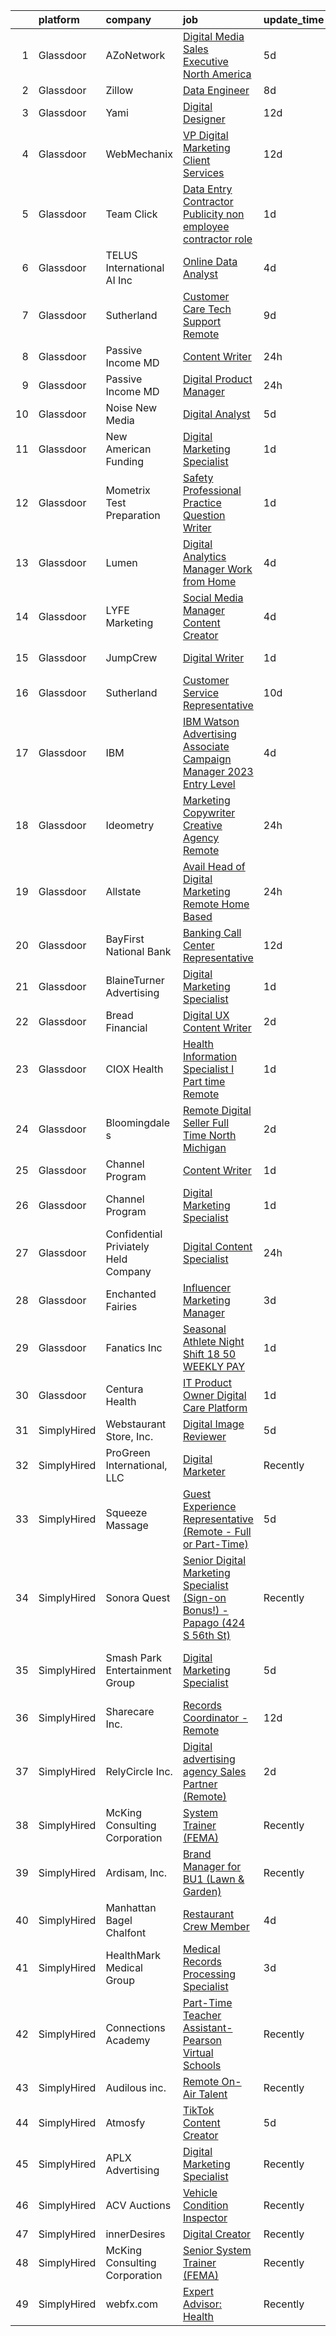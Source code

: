 

|    | platform    | company                              | job                                                                                                                                                                                                                                                                                                                                                                                                                                                                                                                                                                                                                                                                                                                                                                                                                                                                                                                                                                                                                                                                                                                                                                                                                                                                                                                                                                                                                                                                                                                                                                                                                                                                                                                          | update_time   | location                         |
|---:|:------------|:-------------------------------------|:-----------------------------------------------------------------------------------------------------------------------------------------------------------------------------------------------------------------------------------------------------------------------------------------------------------------------------------------------------------------------------------------------------------------------------------------------------------------------------------------------------------------------------------------------------------------------------------------------------------------------------------------------------------------------------------------------------------------------------------------------------------------------------------------------------------------------------------------------------------------------------------------------------------------------------------------------------------------------------------------------------------------------------------------------------------------------------------------------------------------------------------------------------------------------------------------------------------------------------------------------------------------------------------------------------------------------------------------------------------------------------------------------------------------------------------------------------------------------------------------------------------------------------------------------------------------------------------------------------------------------------------------------------------------------------------------------------------------------------|:--------------|:---------------------------------|
|  1 | Glassdoor   | AZoNetwork                           | [Digital Media Sales Executive   North America](https://www.glassdoor.com/partner/jobListing.htm?pos=123&ao=1110586&s=58&guid=0000018397827126b31af4559a1d06e3&src=GD_JOB_AD&t=SR&vt=w&ea=1&cs=1_ea48cf45&cb=1664694252445&jobListingId=1008162938126&cpc=F41FEAB56D215062&jrtk=3-0-1gebo4sbeh4em801-1gebo4sc0i9in800-a96f348f9da12d40--6NYlbfkN0CB8va_fQdZgSqSVWc8ySRW2yU6eyTuqF85jtwrF-zZ334kzSvs_e4QDKgyZRypqxnB44I6q_L6qT1lm-tzA1dC8nrXc_CLeThDnbNvQ8PQR3tFN2p9Pvx-Cd-XLeR3pTHVv2-nRttXxQhCklLGXf7y3RB_ca47xU6vn8_PJXM__Ha7f98HMvWRowfs2dmc6ZiiXdPdZrDHgm8HwhuOx--WNIRZ-CNXujJpuw4Y3q37kQunAZYUiY4BKJBy3FzQERjQDtniS2kL_UaPbhVBDK_-0T19hoIXzJ-7p-P7eF5vwqCixoBmnIV3OCbYuiXpkX8i-HBp8j-VMMVsBqBevApxeNxwLd7qfAfwTpzcQ0wR9tCS1cwe9UYIFOWCcbf-9iAXMuu682ShkhtA8bLJP5w2zMBRO3wWGV3cM6IJ0xp2Z-7tjhcHBcm7yxJznTwZEkOQ8-DxtedXTBAFA6Esow6Xer45V0Q0mY4cW4NUk9_O4mC6j45zdejxa7hwcUyM0Ms%3D)                                                                                                                                                                                                                                                                                                                                                                                                                                                                                                                                                                                                                                                                                                                                                                                                                                       | 5d            | Remote                           |
|  2 | Glassdoor   | Zillow                               | [Data Engineer](https://www.glassdoor.com/partner/jobListing.htm?pos=113&ao=1110586&s=58&guid=0000018397827126b31af4559a1d06e3&src=GD_JOB_AD&t=SR&vt=w&cs=1_d7cb1bbb&cb=1664694252444&jobListingId=1008158815113&cpc=2CAED5C921A5F994&jrtk=3-0-1gebo4sbeh4em801-1gebo4sc0i9in800-9b838f3fa34a3a8c--6NYlbfkN0ANMurRYyPEXg08u6OamUd1Mvhk-zhFSGYIZgoJR86UvYL2v6MoUqae-sD5DnU21vpd6F71dVOA3gwx9yW3PweXasV1ItZVuZv-gGuvxOsIlgvkE7pDD0_Y6h4rBNqph8qUcSZMbYNn-6TjK5vEdB_NXg5EXOgQsb-pANJutfmiLoFd_78SZCD2XEPGv44zKzTZA1DNQKV0-ECJX4nowHURcJ6h4FJlhXhotBh2viFKvGxe3cbQBMZNRZCcJEVbglpx9LMKt68VNrho_qdxjiDFR4oQHgXyHYAsgj8oJdluv5m7h-MqAmIabiIGUAtJQDkSVfZrhuz4mCe-M1qpw5L9b7g41TRcz0xa3M-Lb4WTznnIi0hXvIgElcCmXNgWud5E08C5NyFGBV6JCkIEvL9oIN_Dcy2WNq8FITkICM61dUB_s2e1OiwfEw2s4qCWrPBo6YX_ZbTznYZ-VjMlD_3cd0jG4zOMskOLbMffxGAhXZikruo7n8V_Cm7Gmj2mQOlf3SqsQRCvueYGdzJ21YU8LSwaS58p-vm4lnZaHYkjHy_UCasEDVCTia32WRNTLTEAhe1i9EXQK4E6fae3JRH8Q240EykjlMkDFZqpuC5zAWdHS7RsA6Nk-UN9RGm7gIUjV49S_KDIxa-MWzPEN9tNCcruFUsjMjd-p-tKhkKI6SdNNv3wtihroZkUUzMrB21EcA3WZ1pHeElRNwwfamzzoN3UuWk5r9qpttdk_6GUEUgSu0KTpB2KtzSGnTMOgk-WgFIyYf-Lpm5neLc74EarTwGQdXQ9x3PpyburgrcIcG0oQIvFFxzJq2c63ihPMC0EL0N_HWSw7llOWB1R5hXR5bRqcXWz8CrmkJ04XQnyDxl5e_rDr12dY0VIj22igzibmZFySRZyRg%3D%3D)                                                                                                                                                                                                                                                                                                                                                                                                                                                              | 8d            | Remote                           |
|  3 | Glassdoor   | Yami                                 | [Digital Designer](https://www.glassdoor.com/partner/jobListing.htm?pos=101&ao=1110586&s=58&guid=0000018397827126b31af4559a1d06e3&src=GD_JOB_AD&t=SR&vt=w&ea=1&cs=1_63fc8e80&cb=1664694252442&jobListingId=1008149543553&cpc=4599430C66E07990&jrtk=3-0-1gebo4sbeh4em801-1gebo4sc0i9in800-d96790f07ddfb524--6NYlbfkN0DsBOlmEAMqZtav1V1WKZO3RUElpafjggtWvxyDQ3xFSnW2ELFgJeLX3S5xFeisUPMw82b5JYcnJNXu1QexHkiyMgdkVeTHVR0rJVBYbdWKeloc5xYfv3eVNueJ_bKSsVQdqM4vvwnu1xSTpv0VSoFJ7DPATGJpk9r3Z3q7WHdgifquY24OuuFa8uuWs7fOfsx7iiMFaHumhGIRx214VChXhaogFuTyIl9_WQuvhfTUBH9tIFZW7KyQYHPYftURpU2MfNey0sO2vNUVmAp8EgRtJcGIssTHSyLSkgQleoTdKcgv95dzbgV4Hz4CerOabuzMabgrjBpJDQwlkVyYm5MN4ROnDIHrXxVKiVKS1N5sXo4FiDtAeRHfvG-9WmmhLzGlrPY8Pe6220g3Qf26IdW5KCoK_vfi3ZNUFwv7II7MnUDkVnuLBii_Vm-PyYDcSizz1FIrhxZ879nWzlMYZfP4elbyL5mLponQVwLpIDo8p5qmPmFnd4HC_TH1i9CW1DRV3wwHh4RF-Q%3D%3D)                                                                                                                                                                                                                                                                                                                                                                                                                                                                                                                                                                                                                                                                                                                                                                                                                                                      | 12d           | Brea, CA                         |
|  4 | Glassdoor   | WebMechanix                          | [VP  Digital Marketing   Client Services](https://www.glassdoor.com/partner/jobListing.htm?pos=125&ao=1110586&s=58&guid=0000018397827126b31af4559a1d06e3&src=GD_JOB_AD&t=SR&vt=w&ea=1&cs=1_d5bab454&cb=1664694252445&jobListingId=1008149304583&cpc=FAE5E775D180B2FB&jrtk=3-0-1gebo4sbeh4em801-1gebo4sc0i9in800-8b4f3f41a3e1449e--6NYlbfkN0CObCLfMXTMyL_KECV5RXNXvpiwa4VbeSNQgmgyWO1SbqYOj46fEbIU8AYn44mrdjbzRAIYMKPGuwlK0T_HBoBEt2005mswpWb6fr9L_19jUYvAU4NV3c02aUTg9M6jVRiSE-xLfqrvZIa3wnOFG56X3wn1Eb4ExVHTIGWBxUnLakvNS6JWkObaJ8xITJWWdkvdefMCyxoGJBlvP2YL5CDIfd8Z3f7afcv2sdxoEqlMfg41sqarRk6VXizl64CPAcWCecATP8t2U3WMaoLgjXRSB0H5CM3tA6MdnsnVUKCsBBBnEf8NTaexEWF4Rwr2tlU8qJnVWOVahJBOK1aJa3DQoMxq9dwjq-8nJ3DgELZ3UgFd34-Vc4DAlQ-AwoICB-PyiOZl6AGr4pE77PM7gYNliNyUfFr3AKNfyu4yc497yESwdZ67YczGP_Xdthm8A0yxWzirnIckscPKzAG5JHOw8vVaYpFLRuA%3D)                                                                                                                                                                                                                                                                                                                                                                                                                                                                                                                                                                                                                                                                                                                                                                                                                                                                             | 12d           | Remote                           |
|  5 | Glassdoor   | Team Click                           | [Data Entry Contractor  Publicity  non employee contractor role ](https://www.glassdoor.com/partner/jobListing.htm?pos=105&ao=1110586&s=58&guid=0000018397827126b31af4559a1d06e3&src=GD_JOB_AD&t=SR&vt=w&ea=1&cs=1_816f0ab1&cb=1664694252443&jobListingId=1008175432040&cpc=B076152010A3B66C&jrtk=3-0-1gebo4sbeh4em801-1gebo4sc0i9in800-984a8cf51b626b2e--6NYlbfkN0DWtRa9NJfjQIs4MWRRqD4F41esfMsK79cV24t80VXfzZP82w7_mK_PVeZcHt-bhEXGkDnOKwc0vJqgAIncJ4BWBBPXARRDjH0exBxkVorWleyq389oGuei1dbz28eAV5kZgZ1X-ObzxqTgLaLCFQ9L3z-Vx2Ad9TPYOVDO4VYZdCOPmBmhjo3aiilFmXplYVw_uMB0V_vy3iV-yvtkEFIk19k93Ksige9vGdm_FNRjmX9qDvsLDq5bM318hAqZ4tvWQzBvvrkgZAbwxqwdMUkrVdp6PPGRhj8E1oOq6YSPbDXoYaGoJXC_ptTKkUeNLh13WoeGw30W9Cv0LlV_ki81rLk9mXCUUEAy4r6MpwC3CubzVYiWCQW_L8WAHaVQHjEnXaOKluVbe7TCn22MX0Bz5z9QzQqcLHYoQKUpLxE42QisgrChRmexDZpn57oAq14K7xkW4_6C8ZSd-6zHHHIKy7uCYNAAevO1x9MUlpFaLZW1JeXQ1ChNlj-UHsogjmAtHADrdG455g%3D%3D)                                                                                                                                                                                                                                                                                                                                                                                                                                                                                                                                                                                                                                                                                                                                                                                                       | 1d            | Remote                           |
|  6 | Glassdoor   | TELUS International AI Inc           | [Online Data Analyst](https://www.glassdoor.com/partner/jobListing.htm?pos=111&ao=1110586&s=58&guid=0000018397827126b31af4559a1d06e3&src=GD_JOB_AD&t=SR&vt=w&ea=1&cs=1_4f010db9&cb=1664694252444&jobListingId=1008165127323&cpc=8795CF9063CD573D&jrtk=3-0-1gebo4sbeh4em801-1gebo4sc0i9in800-feb0f1e6b50e80a1--6NYlbfkN0DBm_EaRJAv4snA269Hsn6J1FBkMjmuYRkesWng91cE3oyz4i86JnJwrxTQ9dtjMOIiEILunOyzH3O_4kCbDx7_C0G9jqGHfKY5ULqcBg1w6KZ6vEp7NjiYhbDeBjxVud-1RV3iu6SmdjdzCy0BogX19TEfU53YBmCXGGsLJDz7orZ2iaI1tZB7dtwSgrCqQoxfOdAUaFm2LjOpUHg3BSqQ04IsNXvkrJeK7B_4H1bMAQtC0bceBRORwnd-fYzBWDVa-uP6vwT0WbSfvlb_0hiNgE7alE8JznbGqpZh1oQRNjJyaOYDchI36nmTcTR8cAhsczmpmZvp4DqWHChMwuR033jtJ-jTUePQxiZ2YhqbrHC0zKez5AoDuNBG13WzCN4x3-YIJPn4wM9XZd23P3TKWbcWCET9vI24aNRAphzIR-v3NQwQueVVIa-Rcl4_muAQU7b6yqPVXPv5U7e551XFQI-bLai3XI-lfSCcLDHvzAqkfd9ZgkRd0jxoc48m5YsVFadOtWuDHQ%3D%3D)                                                                                                                                                                                                                                                                                                                                                                                                                                                                                                                                                                                                                                                                                                                                                                                                                                                   | 4d            | Tennessee                        |
|  7 | Glassdoor   | Sutherland                           | [Customer Care Tech Support   Remote](https://www.glassdoor.com/partner/jobListing.htm?pos=115&ao=1110586&s=58&guid=0000018397827126b31af4559a1d06e3&src=GD_JOB_AD&t=SR&vt=w&cs=1_4ebc8722&cb=1664694252444&jobListingId=1008156676803&cpc=4B86475FAF393599&jrtk=3-0-1gebo4sbeh4em801-1gebo4sc0i9in800-3854c391e8b37376--6NYlbfkN0DXW2vHggBeT1qHhU55NRZwAlAxnx2c6XTwLxsDWh1zhIMn7RdGGiBIrX2s6CUQyarIK5jCqXF52vv6BpLJ4FGlHq58OQ3kfrdRvP-vuUGyfrGOY7zt9PXsJ2e6a8okNXfJS0fAmygKAfOhypuyenEmopMHhSmPiQ8t7RnQ9YR0w_largIt58IXY_B1kH_ge7NSCR7EL9Ic-2NBmIOwS8FuBfA50teEUYRd7AYAZPbYLuuHVJo3ve4hmRUScgCk-Fuuayxll2FnJ8bnxK4wzNJ7ORq9e4LFpRbw4ab6S1_D0oPr6raHfaxd6GH03WQqEeAAyJNx9807ukBadEiSOF3XWme07aHJxfMXS2_quSVsbQwoj-X5kbM6_9NTC2rS33-nr_Vx0j9_QfpZkRiGGpM9dV91MNQ4ZDdR3VqnQVgYJUj-JEL9UqMm77KbmggHK6UnfCpX-CaHgg60KIAlHIk10oRZzfMGWUzH5VfJvq35OR3sih0e2I8YrtouBSf-nCUSwqP5KM71nObLiV7J_ttwdPEx77SxQG_ydpPoR4vGNEqdaF01k1Ox)                                                                                                                                                                                                                                                                                                                                                                                                                                                                                                                                                                                                                                                                                                                                                                                                    | 9d            | Rochester, NY                    |
|  8 | Glassdoor   | Passive Income MD                    | [Content Writer](https://www.glassdoor.com/partner/jobListing.htm?pos=116&ao=1110586&s=58&guid=0000018397827126b31af4559a1d06e3&src=GD_JOB_AD&t=SR&vt=w&cs=1_28566ce3&cb=1664694252444&jobListingId=1008176859284&cpc=6193B0C32834B022&jrtk=3-0-1gebo4sbeh4em801-1gebo4sc0i9in800-0b0e34268ca6a1b7--6NYlbfkN0BX5PKiVrmNBBso6678QK_086ZhDmKmBIY1CZ6bbrZCM2DRlgUFpyLjDml8VbPDgY_rWn8isY5i624LsvAHH3xv14O2dmsiau_TQURdYs6YG3MzKQ-Xpjvx-6FYNBdU96gGStVG-RSGXdHD05FHJtyg6sl8q1gZn5rGB2Zj5KSVadbLPMrtuOqKeLWCG2Tn8cpzmSV35SpmshalHspZePT4X975tuFdvxVSGkJlfXsTMs3T0sjQqdXIpPK0Kh9huo_TStGxQ5y-cgcw_ST8ZJj2MZ6Xti4hB_FXWtzA37pjYYfWpQ65heUL8oQNQDwowsP2OjFqT6ep1EiNFoKD87yxBPX43-xwMaYM4oIFlj9pg88D7bcnRlGtkARYhxfzGccJfYAqpkH3hLzTJiQqWc8c6n72ZOMTuO1JdzauWaaeHl-ys6HxeN9HbzyPsLXsBQiQ5aCJ61WSWQJW_2ee2s5KwIUXSahD3UTIEShPzwi5ZpgguoNMpv__)                                                                                                                                                                                                                                                                                                                                                                                                                                                                                                                                                                                                                                                                                                                                                                                                                                                                                         | 24h           | Remote                           |
|  9 | Glassdoor   | Passive Income MD                    | [Digital Product Manager](https://www.glassdoor.com/partner/jobListing.htm?pos=103&ao=1110586&s=58&guid=0000018397827126b31af4559a1d06e3&src=GD_JOB_AD&t=SR&vt=w&cs=1_59c11c67&cb=1664694252442&jobListingId=1008177462711&cpc=39BF0EDDD7C951CC&jrtk=3-0-1gebo4sbeh4em801-1gebo4sc0i9in800-5a7516c8d655e2e1--6NYlbfkN0BX5PKiVrmNBBso6678QK_086ZhDmKmBIY1CZ6bbrZCM2DRlgUFpyLjxvYXRnZnn3SGo2Xj37knl8NGenJff4FO8S0wq_cExsfz-NBnHrwbqyCSbE0nW76xt4iputAdde-XIgTF3rGRRDE6YN-yS3KItkHoca4z5Iu5_cyjQEKajBpTJu7FoLIaymTQJVpyNOKrRS8FAq0X17IExKZM1GfplDsAPWEAbvRb9Plb-WmCT2IOBgbbwW8VqEN4QjHKr-LD6rAeD5GxIEus6JQAC5wFMjGASiuf0uMeIXxIGLfeOcIF71EOMhJzIA_vfIxRcStgX0iGhhY8_JLFSbH8u3FYiXcDN0wrA6NfizmpdioDTpVr-8clScGPmPwe8SEzQteO2uD5fWljqRIR4XP4HT-qN2T1xBml8zsF_sqZxfzDO9_0CdvpioXAHvTjwKig2fT5HFpA3KYo4qW_tD223wDN3UBhPSVG3RboxWNtmEeijznjLXAgc2GM6SWjQr_81mGHPPN6w0mYEw%3D%3D)                                                                                                                                                                                                                                                                                                                                                                                                                                                                                                                                                                                                                                                                                                                                                                                                                                                    | 24h           | Remote                           |
| 10 | Glassdoor   | Noise New Media                      | [Digital Analyst](https://www.glassdoor.com/partner/jobListing.htm?pos=122&ao=1110586&s=58&guid=0000018397827126b31af4559a1d06e3&src=GD_JOB_AD&t=SR&vt=w&ea=1&cs=1_3911db10&cb=1664694252445&jobListingId=1008163427086&cpc=451933188B21919D&jrtk=3-0-1gebo4sbeh4em801-1gebo4sc0i9in800-5f8ef8b035283904--6NYlbfkN0CW-ClBBBoGf33wAxWejhWVtrVIk3GGo81D3-u8tyaggZE9Lc1d90Qc7-cyRVKy7eKvEvFntINMm2HWMp8gtLSbcZEi4HmZ32JVaatySf33vcSsOEBvne4kwYUWjRh8aLy_fzfqN2mwH5410Gi5vM89sJtUs-lWfkeM2uZU_YjS69G78lmuVeqEP4Mdn7wWMgiYOZwUhyBVVQFubMUyWN339AIe6n96t4_-fU-2cf-p4f5xfgRqAKien2c2-pUXL7_zz3uF5qr0MNfhqTurZ3RUlzU1sJ6cAtHDxD5_VGwj5y_j8bwqHVAOxJmPFfP-h-BhiLNx-LHYipOI7DiWQYQq1PC8JSEO9FdS4qyzBcukqQKgutZwF8nVIdGg4JiG0yBSV4RcrkT40xjaWYNHD6Sjag7jmUepmKaaNbqpGE77FXtlLNkzDPRhlShL4SVlEsxpmiZjICi1oGlq1yEJCC2y3llIeZm2LpbS86sY2HqGlcajP40dyR7b4K3RS0yeAU64q-a6OTax3g%3D%3D)                                                                                                                                                                                                                                                                                                                                                                                                                                                                                                                                                                                                                                                                                                                                                                                                                                                       | 5d            | Remote                           |
| 11 | Glassdoor   | New American Funding                 | [Digital Marketing Specialist](https://www.glassdoor.com/partner/jobListing.htm?pos=124&ao=1110586&s=58&guid=0000018397827126b31af4559a1d06e3&src=GD_JOB_AD&t=SR&vt=w&ea=1&cs=1_dbea2d72&cb=1664694252445&jobListingId=1008174173299&cpc=8795CF9063CD573D&jrtk=3-0-1gebo4sbeh4em801-1gebo4sc0i9in800-73b60dd0b93bf3a0--6NYlbfkN0C2BFb7Ub2YUp4strrym9V3pWtjyRKtgHKt_kMzkewmGGJEved23y_kY-GSZp2akmOZWm2DC7yxue-qcAEeN0La2SO_1UKcS9g5tmrLDGJMFaPeFtaDs1GRnEGOrSgTPf8YD9drq0vU55a53aM4RAh0ApVdJUqlfPt5h5iRNFkIKcYGdhR3U-3M_0LRAY0iPgGQ4EgnvPaSPHR5XNz_d1smb8fKX1OmhJOSSau-UmQJn1syZ6W8XmwznnK_vGGs4WR9DXwsDTBXaAqyLIL7_qO-GGwQjKr_vcalGD6aOoS1daF_cIZI-XpUz7pbbg2Vyyq4WmMfafRh58Y8fn7Sn1AcWcegmGWA_w2ZVlIBPMzEBtG7Tz3FRx5VGiE23mQQMsTio6h8eHQiqNzzWS8qM95QxIEuEamifg2eA1Uh8AVS4oeyfBjtAqnsr1XrHj84MOF865_ATqNs4NUtYX7t2HnUAAbw0uUZxXdI91Cx-MyNTff0qNFpSPTRfF5QxibSSXlepD3O9cU8p9mDvI9Bb_Nt)                                                                                                                                                                                                                                                                                                                                                                                                                                                                                                                                                                                                                                                                                                                                                                                                                                      | 1d            | Remote                           |
| 12 | Glassdoor   | Mometrix Test Preparation            | [Safety Professional Practice Question Writer](https://www.glassdoor.com/partner/jobListing.htm?pos=130&ao=1110586&s=58&guid=0000018397827126b31af4559a1d06e3&src=GD_JOB_AD&t=SR&vt=w&ea=1&cs=1_d8b409ef&cb=1664694252448&jobListingId=1008174097120&cpc=334ABAF5D42DC775&jrtk=3-0-1gebo4sbeh4em801-1gebo4sc0i9in800-646e9088f947fbca--6NYlbfkN0ATmSSpKrHMHm9Dq56dVK5ZPD4usKt266Vnq4YNDr0FwXUiCh60C_Nf9fbV3wcGgLnhgLlRcrO18thTpKpf8ccQvuBmiBmrguTOcHAF-Jght837y8wGkI8tog3cO_M8RERronu6WJhGAYxmCfgISmUWitGgr31Ee_CFZvcLhwJEv_ComnkG8V1RiId4en1ZSCp7Q3tazrEks8GlKAUC1CdXZ4KVZWdZkbHZd3ZBiPTE_CSFhiH5lKnxAI2zDxfFZlk5bZM_DK5I0PC_yNyHD7LUQrgFzTXxr2sH3t1ANY9UlL-JmiCQfa7g5tl29pBnvdAd6ui9PpqiqqMaEq6o7YH6FW874XkKvzzOnhr0HSsc1HOOAYXewc_YIS6_3RoDehbt2mtR0ZHwClB61MOJjT4DRUdAmYNZNDxG1LVD9HXbA-zfs9GTDgtpTu4lU4ryFZxNbSblWQWiknwJJyVfr6BcsZ0p_bZjdvYaRJCh0IInqgBnDXRfV-aAnjtSBxUJTLscCM4L2s15fg%3D%3D)                                                                                                                                                                                                                                                                                                                                                                                                                                                                                                                                                                                                                                                                                                                                                                                                                          | 1d            | Remote                           |
| 13 | Glassdoor   | Lumen                                | [Digital Analytics Manager   Work from Home](https://www.glassdoor.com/partner/jobListing.htm?pos=119&ao=1110586&s=58&guid=0000018397827126b31af4559a1d06e3&src=GD_JOB_AD&t=SR&vt=w&cs=1_93783006&cb=1664694252444&jobListingId=1008165078212&cpc=334ABAF5D42DC775&jrtk=3-0-1gebo4sbeh4em801-1gebo4sc0i9in800-dd47c66a0fe0ee0a--6NYlbfkN0BGKj2dVRoMy2japSZrYRM8IJNi6D13enLCCRY5KIhxigb2ni9doBXKUb107NWv_dk173K5E-bjd0t31I-0vVlISG6rHH29M0y_6sqhNxTAExcjB5g-q96kJCCoWluaZEEjzSICLblax9pUTyDqhnb6mBLMf0lazPBrJm7ZFNZuHX0djgmJA3YIju2eW9dOZ4CW6OVGbF6MjieG3POwetcCgYkUjTJKmXiEQLM3bvVzCOgEx0QQD1KiZNQzwcqoA1_LHD8yv70Sj1_v7d8u9Z3wSnIjmScr-Qte2_0F6tyDP5mhkS1ro_FE7asKSDu39pV0TZPqpxj5pnl_lrX8dAtQT4j3pRgNW9kKVJ5Uj3155gNlGGYl_VpCYyeqmv0AOLAbpZgf3DX-_S0ZY1dePh6-Vh4hRZ4GxHwzigZHmDsADHB_RF6DetGjvs4gqzd3Eb0BNqAJX7eWfGwGGZ2Aof29J0G_LSWwO6KevmwTrCweMFfg3305G987koRWIR4_KHlmH1PQgRW3qudu5OLp5yW-6wTOCqe_o-spbiKjjEH07Uhfj2upE8HX_bzCcSc0TF2Ru4LO3Wg-z5WetgbgyxdahXlWjqIOwooPFTBB2p_MKnL_GTzN63F2zLVRG5UVFLAf9RtnCBIIUNIlnlI45BsPsoNmspTJB7IcSUD7yICOYXvh5JfNKsMv_2GWpHH3yrY0i0QbDpOLHPEIJD3d-u-AhGxiMUjA1iSraEOqELr1v8XmQXls3jcUyy4FjVKChdfAS34tPqVT7iBLm5ts3Q7-hfoaFSgQI32gGKfGmEmltix0DSf2E6TqGmLS-l5W9WvIGT8baMQR05hRsDkyzsoTFXVTM85aigCNpU4dd4HTLXFiVKBCNRkybpeMjE1cpAlaEd8y4GJUrHG5nR1jvc9K5BxvwkKXua8iVyiD49ywaJobm6GF6W_31jYdriF_fVEkh2nIBqX_0vep6vrD0QaY-r8iSUziUoRH4SwQ0H01sqiQ_f3UvpMyIcdgn4C1LOxoXhGXA90IWcvA80FxtR_dmT6YaPNcxcSYfsa5RtC6ik4ngCTFpNh4eSuI211OFADp2J169Nns_KRudwbeX76t)                                                                                                                                                                                                                             | 4d            | Remote                           |
| 14 | Glassdoor   | LYFE Marketing                       | [Social Media Manager Content Creator](https://www.glassdoor.com/partner/jobListing.htm?pos=129&ao=1110586&s=58&guid=0000018397827126b31af4559a1d06e3&src=GD_JOB_AD&t=SR&vt=w&cs=1_3f70e5c4&cb=1664694252445&jobListingId=1008165010154&cpc=451933188B21919D&jrtk=3-0-1gebo4sbeh4em801-1gebo4sc0i9in800-d557685bb3692280--6NYlbfkN0Bn_QP1mB-qITnm4Vz5PyfqYTbW9sbsjBCIFcmJsZI4dS7PDTupFyiAiBjSI89cSLu_eBvWGVvvU8Giw8L_LTHMfTQ6ja-BtCal5Lq8KEuWzj0MpnaBuuH09awuxjLHEs_eMJPEXdar_IkO55gYXJxN0Sd9wc_ZBgGqF8bwVOCJS0KAHwAyrXeGZ_PjIKerqiqGxSm0U-KA3IEsJD03jhv1BqxY_vy6V7KdXOtLiWl8ZyASiSnZe3GFYj4osLOZJDoHlfnD9V0T33dXVe8RbMZvT3N_ERfyXv6pLNnYwEI5KjC0r6oI7vyWaaGauD1CTMQl0yhT-VUtC4h-yyqJDzpDdAalsquXL543RYv-LpHZP4qT3zwg6cK0s9b_yFb2NlIXNUAE9Ko9avArF5c8GsJMKjm5DAIqNbKMhVILOgL7DHyXI9goVXE-JWZCPQX-90nDX4rFxPI72YlkE915dNYL9btoYYDhxknkN_PUcmotu4m1xL3Pq19M6JxLBjpSlSNgchD2ovaqHg%3D%3D)                                                                                                                                                                                                                                                                                                                                                                                                                                                                                                                                                                                                                                                                                                                                                                                                                                       | 4d            | Remote                           |
| 15 | Glassdoor   | JumpCrew                             | [Digital Writer](https://www.glassdoor.com/partner/jobListing.htm?pos=128&ao=1110586&s=58&guid=0000018397827126b31af4559a1d06e3&src=GD_JOB_AD&t=SR&vt=w&ea=1&cs=1_fabfbbff&cb=1664694252445&jobListingId=1008173964916&cpc=6FC5BA77C9A4CD78&jrtk=3-0-1gebo4sbeh4em801-1gebo4sc0i9in800-2d8f208a03eb4d54--6NYlbfkN0AQtx_ZbcKvKqW3YDHuJZyd_TORPk0qHYfTxZ480zqO2yOdyOuxupA_Qrocc_72ACcyiLe6Kp6cdQYGQtsP8llo1dIJZMJmBKGtsN4XUx0TmSokFIXTN9ebzukB0mFIi_Y5Hpz5iWUhC7Pdi3_XpAmB2zPZaFbeR6FuXYAAJu20Sr3EBouTgpOGOVl6mzf3d3eld8DK5uh68mE5tbUMeAFqyNhHguTOMpde7TB8LD6eiY9TTdXqulkL-bqnY3qzHPXjXzLHplb7t5uyMr66LJRTTbHKgFkviwTGqZa3UX47yhZWrT2R9sZpsV2uBVJSqJVuNfdZ0_DWvwhe1LOpxqJGosIetbHnH-dNEPBv4j_6D1BW_EGNqCWjwwPrR4DLJWpjFH6iy6VQSHPZNGQEndtqTWkdW3VfpNqZFXli4hBKrndRe3lfteo0os_Xu1z_9Ci3dsA1_ewJr0-pEFhIn5inj7-WzKH4k5g2pCXrNBUM8w4Po2I2osP76cXJCM42xh-oR7eANcsQyA%3D%3D)                                                                                                                                                                                                                                                                                                                                                                                                                                                                                                                                                                                                                                                                                                                                                                                                                                                        | 1d            | Nashville, TN                    |
| 16 | Glassdoor   | Sutherland                           | [Customer Service Representative](https://www.glassdoor.com/partner/jobListing.htm?pos=106&ao=1110586&s=58&guid=0000018397827126b31af4559a1d06e3&src=GD_JOB_AD&t=SR&vt=w&ea=1&cs=1_88a22390&cb=1664694252443&jobListingId=1008153407547&cpc=47CFDC01B3F81FAC&jrtk=3-0-1gebo4sbeh4em801-1gebo4sc0i9in800-64f317a5763e1a95--6NYlbfkN0AnPh0zIKRT5v13MLBZVMCEPre2qFVGUQcJxJQh5fCliBmpYPn73a5P1zCxHFocsY8Z9SGTiJfBdkz2bj_FMlwK1J2nLfAdWkW8PIzYlrGoPaVICinnIKIuhBwkLNrPm9OzxhX94IAKKu_-PMFpQai-CxFPAYL6hHLhVO1K-bqMZuB9Lj3b-7nTvP9ehiuW67Uw9XOTHV8ikxM9E0NuYDKLN4_7BFo5u7WDt2gSrHfZ5bF6DCDt0uX7MGqjmFLbjn11KyUixBuoHUvjQ_9_xLvoN9aChATeUIdDPF_TmltrDTs45zajvIRn220ROFSyH7xbpX_dRNeTKWUvoPeKaaJ79SyLZ-8ZgVTWZqcKrri8Y2B-gghTAFInS1AW2hD6GtC9-mm2Xodpc4Mz2WKmsM69BKkDJwIBbO4_l-rb9XwZkXVSwk7OVquKQ1d5B2H6lDWOKzER5mL9Kevyi1dzhSMxOj3Vq8cm0B5C2jcgJbYOrxCxu7-0l_Jw5xMUXtyLy6cjtgIOQrQqgtH2hY_DdJvHZyENAgLY_KM%3D)                                                                                                                                                                                                                                                                                                                                                                                                                                                                                                                                                                                                                                                                                                                                                                                                                     | 10d           | Remote                           |
| 17 | Glassdoor   | IBM                                  | [IBM Watson Advertising   Associate Campaign Manager   2023 Entry Level](https://www.glassdoor.com/partner/jobListing.htm?pos=127&ao=1110586&s=58&guid=0000018397827126b31af4559a1d06e3&src=GD_JOB_AD&t=SR&vt=w&cs=1_a153e6b1&cb=1664694252445&jobListingId=1008164955237&cpc=42BEC95245890617&jrtk=3-0-1gebo4sbeh4em801-1gebo4sc0i9in800-84f4a09263af0d69--6NYlbfkN0ASsx9s5kYVCGTGnmC6Xh9NWSoe0erEY_uce-MxN6cSfhCFF8tPJks6RQ6ru_yf5NLiX8fVbf_WbkEj4qN_uoi8KfnMriiaV7pz9TaBGtYD4IM8A06vB5vcMOFYFR79sythxMI0iT_MAgjYAzn-dTakUwUY2Qqr248zA_UUDZRux5FspDHdK0ehtVf6NQ6aEJiRw-ZczCmQkhs9dNjgNjjsnT1EG1gu0Ko-rFg-xtuVSVSGtE5aL4ZiTB07exYM_la_emUNoZ2wldPKppUwnpo7HF53Cp8h6DQvbiDy9hp4N6K30UrsQKlCdZQKqypOMIQ46eOAgA41KJ-Wb5nAyEFUu0yrbs_e_69NX-RNdaq6TOrLOU_XNK2kIrmLmKtRR1K7dDdMUKgvsXN_E29t9rLoVKMaRP3npOIRco-Q_8lrBT_qMIfDQIuf_-knv2BOzWDDcJi1Ipp--f9zspzAKY63rTHXNcMFg47P9C_3tYRxV3gYnm0W6673Nch-hPlil3bw_MRQE48VBf3H47qDb7-qtBSzu3oxTcrqV-JgTJmtc4kjK06Bl4LpHLkeHcLHBuwebQXWUfpPCYOEAS31TJiuzYoS9uj_Z6_AEhaU7NyMobkxR8IMT6vzEqq-kg4-4A6eF-ZN4WPa9CqOFhrmApWWv5Vmn7gshLjPSz5htgk2DOLlnPd1yaeYvPsNQFBJHGj5HfU4GXAfrRAb7bBWHXIBXJUttTHDCVAH_QcZX1pPDPgpKiLVvox6LYz5kF1F0VgZHEX9r24qdDTrZ6IvfMJwG5EnZZKlcsIfK9gwOprNUFuBytky5UxT7EuFmXlocDZdKVtzlmH9h0ES6HlfkvyDY8HCVtDFzmNajjHq5NN6ssMFNv-Z33YeTMgor8AEAZrQIxSNGC6lrLUu1K3ibfP9ED3KbftocHvKmLGI0qJHnpEwaLTkYR4sTDtvTQdpH36uV74qOVQqtfP3SPH4J_Q5FjNiAZe4LxamNsn65ox8WHgaANqnNq6buHSXgQCchopO1ygDKq52SF4ggjpGRaw7B33qAtbBoKS0eyVDKj58KfXwD4Bb1AEfqyg47UH0p2BNG0lzH1D9RGqoOyVHxE8tKXJEF0U_cSvy0KZ28gxzsbkdi2Oe5dkgIrUhsptkW0Es21uY_3G0_nxFHt8avoT-ohKpOvkb1fRWCNwr9fP3YLqsqn-4xqO5elkmCmrBwSZ_qM26xz2K3WTaoxzs2myKuYZFzfxJHRFaDpi2G1hWlvx_9jXjtrqindm54mbBtDLGHxDWOpohf3-4zgX2cm5M) | 4d            | New York, NY                     |
| 18 | Glassdoor   | Ideometry                            | [Marketing Copywriter  Creative Agency  Remote ](https://www.glassdoor.com/partner/jobListing.htm?pos=114&ao=1110586&s=58&guid=0000018397827126b31af4559a1d06e3&src=GD_JOB_AD&t=SR&vt=w&ea=1&cs=1_55592d30&cb=1664694252444&jobListingId=1008176887724&cpc=1D891ED3EFC3904E&jrtk=3-0-1gebo4sbeh4em801-1gebo4sc0i9in800-1c41abcfef506bae--6NYlbfkN0BdDHiSlq2TKVYTvK036ioTcRDjelCKzvFOpLFiF--0iQINAXGaiXW9Vs76vRgk8L6LTyXk_QpBgKjO0j9feeFv1ZeVUVkmp_Kw0nDsAA3Egz7fXoZfa0N67PmsjEd0XNPXq0dsTEt6akBXrg01QxD_49UqENJP08DOX_6KGOsKJj35SKfT-O-7TZzLAkAoLyfC_3oYyvwKVrZIISGCmpc8IgXLXRoZzOfZiWpAxGW07ERoGlHlDiCp1Rm6nLcgr5exM19Mh4za2fuqKvdD5e3kjajet4T6kYbXnVkIiraUG8FP1pINpja_pjO0vuLzPLT_M84KgIM3zG7nMWPDKf9C09ssuw2yS6YK6LVdwwrxa4dJb9jesrbCgsVj2M_yQiWKI2xjkAeF7iBM_Y_j2yeilLEpTb5GN2cbnRs5eJXvvYnrCXSYK6bH0WZpS02IOcJc41ww2_U7eUscd4x6RWDCosjFAcJI7rwTLMMwm4zBbliaPWQhDH9LAyDu18E-FfwtjfAysvL3sRJm1JYQx0-xCyEpY6qzjno%3D)                                                                                                                                                                                                                                                                                                                                                                                                                                                                                                                                                                                                                                                                                                                                                                                                      | 24h           | Remote                           |
| 19 | Glassdoor   | Allstate                             | [Avail   Head of Digital Marketing Remote  Home Based ](https://www.glassdoor.com/partner/jobListing.htm?pos=108&ao=1110586&s=58&guid=0000018397827126b31af4559a1d06e3&src=GD_JOB_AD&t=SR&vt=w&cs=1_8bff4f16&cb=1664694252443&jobListingId=1008176983355&cpc=8795CF9063CD573D&jrtk=3-0-1gebo4sbeh4em801-1gebo4sc0i9in800-df571642f0d4fb67--6NYlbfkN0BLH0BMQoDn-yw6Urt952hBm1JLFZ7WpBxND2cMIOjOqdmupiC_ZwOjCSzUpM3cDMazPxxmppouPzjSI9Kx-xMYgv5rI9bSv3KOg2mm0ydvMe640ruG0vYkOwSHc403HexIAaFSFEdY8FB7OzHlBDCNWFwbJIOefODnUZ2KmWYR0iBoQJVjnv0Oyoa6Pew4YhjBgZV4nCWgzNeRyHwbapj8xJzvJ0BpSt871py9cvbS4E-wrx-BLlWthRCuj7pLAJqOUfyTBOKuPkW3P94mdKnNJqmvdeHvEdLR2w2xIbkLq8vInG90utDqGXcNELdU4nm3nSA8DORPKXFmo3KvE20Q2_nRlg67DStdJ0Uo7e2uecvqJPWibpUz4pUIMBh3xE-RyV8h6_F9UDLgIdyaHGHMBiZOWFsYHAZSitjC6h8R9NRJdGuzn-LGo3prUqfuwf-2Mi764mhoD6CtaB8dRuso7VPtxGXV7PyA0WhNdO9ELOwBMbbuLnF8XL58OotGA3ay8e1qUYeJaXxHV0ZWT6rC9XvuD46QIrLdz089WGBFATxk0W1GDF8fZRLhcmtl6yMkTEqhZnBNtNjj4AAmhYe7RVsybnllDSvYP0oiLFfpjYnxvB7chN_RbRJxJznwkltq-y8Ct9FpeYeSzkB5d3RbEblwfIY6iAv6H2Inij_6ol2a2hH-ipjtlXaqV7jTrq09yAv1FnOMlMM-z39ayMnRAstDvbCF7rGsF6IFjl5OsAmgqTCCRAsHdaiHBXIsfbRXnnFdy-vAKcES__H79Ue6hK0OwxbIegP2sk3l9xy5FeL4ykw5ik-L2UFpdgd7YEI5llRF4-u4Gvnyu1Mb02mrbnMkHAgLi5wVd20gida3XmQ7D1jkkDM4I7CezIXcPmIcTiBY1Y0SzXPNQ42JtO3fNwW7zX6yCODoddRV01-SVjyOZvEYEiFx3OwQzD1ZdxJuF53_GT-qjReYdNmtRiVfheeMOgeDf7vkEFLj0GyAKiWRhZBr3nchCUAXim7NoterpVik20nbXqpA7Ivj7MV6rFdw42GHidC8ng0ANkcSq7tRHWPa_LSAtPNqx16hVtaTyv_abQdYz2sMC0nsMO2C4TvMNvE1xa6q1ikhHDJZ6bAF9-W_xsYBIp0frdE049g7mWWNWMgS1w20n-zJv2AZjr08ENHdPetlVoX8RlWY5yBzig_DuagRsaIq4wqQUUXGeP5_k0uonSLFNL0GO59GjabyerM08GE%3D)                                                                    | 24h           | Remote                           |
| 20 | Glassdoor   | BayFirst National Bank               | [Banking Call Center Representative](https://www.glassdoor.com/partner/jobListing.htm?pos=110&ao=1110586&s=58&guid=0000018397827126b31af4559a1d06e3&src=GD_JOB_AD&t=SR&vt=w&ea=1&cs=1_e8fe6340&cb=1664694252444&jobListingId=1008149165679&cpc=6193B0C32834B022&jrtk=3-0-1gebo4sbeh4em801-1gebo4sc0i9in800-bde08bc9041f91a1--6NYlbfkN0Afgtk9id2DADJHEtcPUtBl6oJxVQX8w8Z9nEEMkaVVAKNwetNc1FuGRMbWQmlQ65aeYQgPvgPvKsL_C9hViQ1RpZZNOBNB2E16Rwx8wzZnnQ1Fl0JkjgXDigkuFfuHTKW_yRsLSEeL6dv3wgStg7ddQetbl3BjfdmvFjUE3sldBRgHJsFmH1x7nDeyGSAfOyP60nXwC7ZGRe5XHmYmr6i3Nkt0M6joL5bF1O5z5Jt3IhjxEKiSdtSti3Q4muk_nSfi0qXsN7gL5iaIOP7cNCOwhn_ozaM0wn2zjxASDROg44ZiBYsa16ji_WjbrgwP9Vw-gqAWGWwhlz13_3RuTnwzAem_cSs18d4UyNVXdwZJOcklianfABoWtupR-FrA5cMpIjwAXlAp9fQ6IO550D7JCH7NX6AwkRUISTCyD1tKQI9ULDHTBRJMiWRaLBjKHwCUeeI-sZb2D9GcMiRUT2waROHcpZL6kxOhvD5i7yb1LwXh51AzX2HYBhT5LV7L4iUtfufChDrwiypSNlWCSIqx-Bz71slQtTltCSySP-D8lKj8ThRETKvw8ziWVdXdVlm-e7jeWj0yMcPwiJZk0dXi3TzvDPVmLj9Q6zOhrpD37CcQrLIZwHzMcB5IUlrlktVdHJkiengmcppFfUBFo2fVA7RjDeR5OEO23S20rWX0zxP0IVzLV3ipZQtfKitlzLAktr0-x47i1MsmtOHNyuimhkrjgcSJ0o6PP9je8ZxkHHm86BXUopTlXi_NijMxnu9ge88g4gPYDDRlRjOSE0ce)                                                                                                                                                                                                                                                                                                                                                                                                                                                                                                                                                                | 12d           | Clearwater, FL                   |
| 21 | Glassdoor   | BlaineTurner Advertising             | [Digital Marketing Specialist](https://www.glassdoor.com/partner/jobListing.htm?pos=112&ao=1110586&s=58&guid=0000018397827126b31af4559a1d06e3&src=GD_JOB_AD&t=SR&vt=w&ea=1&cs=1_f0dde060&cb=1664694252444&jobListingId=1008173604915&cpc=1CBFC3E34E2A31FF&jrtk=3-0-1gebo4sbeh4em801-1gebo4sc0i9in800-eee598e468de3d28--6NYlbfkN0BbQhpJQU-J7Vh_XLyVZ8qy4Ms5ZgCj7uIEX6jT3wLDvDpnbmRMnshY2VpgdhffhIrqH2KyVNEmPMtC1aukN9skkyb7M7-jOM16WzvZNfRhPkW5L9OYDD3bgQHR2FfpvYeiT2fegZ_LrasGMwM5pM8ipkXc2zlzl2nW3KoM-UuESNteUAVYhPIWUMsTkL-J1aMLzLobKk-tbewRN6IgCCm7tO8hnPp7aEXMZhYDi4tMV2_c_398n_g-fD364xHp-3wj6fq0BVGXfwUQCbEJve0VcX339npnToHVxB1NbRAsl7dpiiSQmsLzbHRwRQpQ3HHTMgI4CpKDHcR_eTLDNMm-uVTMzlrBk7jxpkAl7jnVfwjxq9-L_uzDzduZOxti_vSXcHpAFNA28ah3bQkxT9ZVP2x-nxYKHRtT3wgwkOstLWDz7_KBcBRn-u7EJ1jN8nCAKFVLxY423ZwL7k6Y7W220k0tBbVyF4HKDfYRpVjZ6to9022sgQoW35XaJ-hOVppqKXn47D7Nkg%3D%3D)                                                                                                                                                                                                                                                                                                                                                                                                                                                                                                                                                                                                                                                                                                                                                                                                                                          | 1d            | Remote                           |
| 22 | Glassdoor   | Bread Financial                      | [Digital UX Content Writer](https://www.glassdoor.com/partner/jobListing.htm?pos=117&ao=1110586&s=58&guid=0000018397827126b31af4559a1d06e3&src=GD_JOB_AD&t=SR&vt=w&cs=1_d960952e&cb=1664694252444&jobListingId=1008171778309&cpc=C63BD00756FD6F58&jrtk=3-0-1gebo4sbeh4em801-1gebo4sc0i9in800-9ad79f10231c2c9a--6NYlbfkN0AwvANggVW32WAW51A5GvPv2wUItpEiHGaiFTZWbMNSTZzC7NyiR99zYrm1er4w05OP86KFSZuwz544hQRVJAWjD9KCRT2Dwro1cUb6rdo9uuzEDUeUyIKMX0qzaEE3WRg2bs20_cBWArrN5VQ68Z3f1Q2kcBBHFSel1fhs4g_w4wRzSdSxqjlAi6lk52kXDToDwX8WrocIBC-Oy4pUo9zctB5rNY85aX9BhsBjBOOOurC0DXkj0h5ZVUrUZnmIHj8EjaoCjmwyQLAfHPmzMv1f-bmGmYzY4T51c6VI3puJv3BdnpBkG975DO-FaQOpvonJub9gpe5gBariBIaSrFqoaO95HCdkJQU4KEEe9uRwhBkqd0Bs7KNPGVfdHNyX5e55GPd9-VSprSac1cSBsG7KdWjH59IOcxwsaoffO9A__qlLbe_J1xejm-j4wkMDGi-JZHAOQY2R21tNzvkjECVaz6jIUUg_HdbKMVfjkOB5iycgKWvbB3zVkKDP-W5aDoPLVZpyFLsrd9iXr6JPOqbJrHvkco72gThtanR2ckU-D8cUe0nWJQcPcT_aWVTCIAU6-AJxIbqRQ1_ZXm7xjFE5ZZcvEOJHcIGE6IE26rPRQw%3D%3D)                                                                                                                                                                                                                                                                                                                                                                                                                                                                                                                                                                                                                                                                                                                                                  | 2d            | Remote                           |
| 23 | Glassdoor   | CIOX Health                          | [Health Information Specialist I  Part time  Remote ](https://www.glassdoor.com/partner/jobListing.htm?pos=107&ao=1110586&s=58&guid=0000018397827126b31af4559a1d06e3&src=GD_JOB_AD&t=SR&vt=w&cs=1_9e14ed77&cb=1664694252443&jobListingId=1008175487590&cpc=3BA4CE39D5B5DEF5&jrtk=3-0-1gebo4sbeh4em801-1gebo4sc0i9in800-12c9574ebd13c548--6NYlbfkN0DmVkbSMMk0SKBlrQ160sntKeTFoLu9cDfRQznIgsntp_qWLZxp7XF70qvPNt07L4tAC3V-gXuMZ1mIHwsznIvS33P6SuqWhjAmED_Afe3PLGj5uoyTauRB4f52h5UzwhT27mDivTu4-d30OZOP2wxsDddcsRJhmyOpkmskgdRjqLNAeAx15t9slxleqB74Hb6T2wI1LnKUrglmlHgvUsQUK9OoXz-5DA7o5MzqU-K8LkU9IbmMVouAyJzTLwEDKYuEhgJBW53RhvyOLh7ZNT5TRM4L5jlEmfnstlP_WAFlRrqZodK5lLoi4sEaWdvmFjhRjm0JDHxj0ZWVrlqDpYYjZmr7qKmNkL1eXn-ak3pjaJofUEYwDrDhFiH4f4ogSmaJWLkZvIrxNc5f20WJuieAHWQMrLCusYC98935IE9V4A8O0rPrCzFp6PlgKMBgWVphgSTOeyufNOZWHcC8q7iwWEGldjnqgOvK5ywenUAUm331VT3TD6JGmdI-m5uwjp5NqoQE6fCWE4WdSV0oS3bOF98MfV_aCP4_w6hCXI7KBeCHDQBKDycEUGPkLpWUbBmKZWbZBWWL_mYmG13epOq8zEL2Db6BayiYCNQf_rKqcxcC6s5Zc1wYwYwTTF8oyl3iYAS_xWiVk1ZDbBHX173d5nhC3tr1gtMaKMVsBivZkLFd7NvgteoWVSoLrRf4mOE5BIJGThofa_Sjy3TgH1hiG0YLUztFDH0N6XJR1JJC0g%3D%3D)                                                                                                                                                                                                                                                                                                                                                                                                                                                                                                                                                                                        | 1d            | Remote                           |
| 24 | Glassdoor   | Bloomingdale s                       | [Remote Digital Seller  Full Time   North Michigan](https://www.glassdoor.com/partner/jobListing.htm?pos=120&ao=1110586&s=58&guid=0000018397827126b31af4559a1d06e3&src=GD_JOB_AD&t=SR&vt=w&cs=1_8da04833&cb=1664694252444&jobListingId=1008172779380&cpc=AC285F3A3ECA6BB0&jrtk=3-0-1gebo4sbeh4em801-1gebo4sc0i9in800-fcac860147da09a8--6NYlbfkN0DjHvLHG-fYDKeElzGabtytFldtxc-EIiSdXvIQjqX9HPOHCtZ6u9Fly8dqRXzOAOoSejnoOTxBp1i4Y7ZMerp7DAYwvYvvHN6v-oaxH8uuA_VZF0TaWAFZ4lhwsCz6I8YEMo-330IeoxWS7614fJrUJdxi-yYcVafdivIqt0diYbxJd9H_cwyVauGXM_Sx0287Jcxp5MFT9972VlEoHd1PgdazSyzbr4Cx9ng1-GkZj1Sc7LDO7K-sqK9lsjuXE8tN-bdi-lYztaj-2HeIAn0FDGxAxp9qcF4DIZyzeNV9qwrbpOde337o8_vr9AKJWHlUqwrgj2Pb7SfYObpT_5ttePq6DmHMlaUpJ_K1hvjs4jrxzb6enJoROfHV1_T8y05yw5PDn_YV5HO6dLpHGAwZ__xHhdOWYvy1oOH9EBlJ2F7kXTF8xKJ0ouN7ALmS1qKBJtbSciEkqKWTTlWlkDU0YYAfCijcOICUILIKcHdwBt1fOpXtlqyuhwRxE2X5zMrakFepwDzOuQ0dTUl17AcXG1z7SkWbG8PLCbeeaqZ33MXzkdBjd9DMTFxO6g-Ock2SPpVAZtl_1eOm9IvgpBIUvJ3XHJYRBtjw34y1HA3UxJl-179-DM4KDIhBqFU3Dj4dX6bky1UTmZTaIiXIBr-g1WVqFq9bwUwuT-ae4tccA9Bl7st9GU11VGdCFLJGRauk8ragAJmeNd2nABGkfjlTMSpXwS_kIyWKjB2tOo5fkRaIvRJDjYxFLlXKl4Tht25O79HMrev-kNt9tIf45VfR2nAebkwJYXjyvTNkswGxqBzKMFDR-t-oURbr0El1_yn2u2abCVNogmH1YkSkMg6q2e762IgYp1A7opriArqax2WQh8tpdGhtDqsNBsYTSJn0GnNqIM8kv5-GNp-K52aporzYtwOu2RPyG6vcRSAx7gXWdjDQ1uD13qA4dDCDIT5msAcM919wTA82Mcw-kkYSs-1JGET-PMp-k1PxFUg652Y2xpkFpQjdVrq7dtWzo4Lhhy0J7e9LZQEvskP0Noj2SN-F3zEkL9Jgl0HR_wDfoQKrPzi3xbHgNiiRXP-ASLf5_gZJp8z--A%3D%3D)                                                                                                                                                                                                                          | 2d            | Chicago, IL                      |
| 25 | Glassdoor   | Channel Program                      | [Content Writer](https://www.glassdoor.com/partner/jobListing.htm?pos=121&ao=1110586&s=58&guid=0000018397827126b31af4559a1d06e3&src=GD_JOB_AD&t=SR&vt=w&ea=1&cs=1_7a591f3e&cb=1664694252445&jobListingId=1008174056485&cpc=723ADC3DFE402989&jrtk=3-0-1gebo4sbeh4em801-1gebo4sc0i9in800-65373852fc4344f4--6NYlbfkN0DLxniXb9xd09bch3T7EymxCrgj1jiT2kSu__xrmi42oGxIZ5iwolQY7fQW0UINlHtgWTPekvLqTpOxcx67BK9Sk_ptkMgUwYfUkKMmVl9PmrZ_56n3wh2aZqXh_355vDCw50lcFltSt4u1UAeftOVc3H_oQtBONa-9_8cpnneBuILwiwHG7HMvqc-Ky6Yfu-JQ2JpD_H9_LYzGp_Zl4AQSmpRi6MeXTdZWgXYcpetK2CX6N-04nCImzGphPKUnyykt8DKzQJzq42S5x9SNfPA8nf0mUcKKCG_oE6tb5UWxuY4PPCJK1GhKM4ypEDalzameWg3VTpImXmUHmM465mjKVIN5zpMBfxoi55sho_qEi1OpwbHH6a-YYyeWZ_kXKPXNi9jOu1JDQchXedtDHXwSYV3V94jzSWlCNeE052vxyv_5LGeHut204j_-Zy0P-qfd9kt1od-lkzDx-QOoy_3AtwbaMKhbConi3B3H2Cmc4s7H6C80flMaamd6IT3xIV5PWaHRmh5u2g%3D%3D)                                                                                                                                                                                                                                                                                                                                                                                                                                                                                                                                                                                                                                                                                                                                                                                                                                                        | 1d            | Remote                           |
| 26 | Glassdoor   | Channel Program                      | [Digital Marketing Specialist](https://www.glassdoor.com/partner/jobListing.htm?pos=109&ao=1110586&s=58&guid=0000018397827126b31af4559a1d06e3&src=GD_JOB_AD&t=SR&vt=w&ea=1&cs=1_762bf482&cb=1664694252443&jobListingId=1008173958820&cpc=B101C867B3EF2D75&jrtk=3-0-1gebo4sbeh4em801-1gebo4sc0i9in800-9993682bf3c5989e--6NYlbfkN0DLxniXb9xd09bch3T7EymxCrgj1jiT2kSu__xrmi42oGxIZ5iwolQYPiGqOBRLNc3Tp4Pf8E473bz9Uj7RCHkIUV8jIMZaqreLuaEMX3dDjrV10LoGC9oiGJRKQaAghCFEhYieUBlfJTjdq3FI9bw149GtmkdG-kS8Cfh9sLSccWDCdnHi799Yr-FcPpAIvhtVmktxjCOrDyhJMVdoL_94NTgBV1Icz9oqW0rUNGR5DOhojycf2NVxi53vpfqjsVsVBkPb_vkp-qElQ-pfn1Z_o9UnbNcDHx8qE3WMLOZXOtdtLXFQH6LGf0LWuRdIZ7VVLxoshWSOWDZPgQtrCX9TgS7sqWm__WJjSWf12ueYKl7kMLu7V27baOEpgq9JVxRXXL4dvVTZRU6Qi7vJorzj_doVie8-hVC44b3bqdX_xAtH7V1AltZLxMMb9dAV6ayLgsKRvyIDu-JXkbnKXWnHgOvgW9_TNCJwLJ_5OuLzLhliSdmhdFnitwDEommDnPrKs317YCQPdw%3D%3D)                                                                                                                                                                                                                                                                                                                                                                                                                                                                                                                                                                                                                                                                                                                                                                                                                                          | 1d            | Remote                           |
| 27 | Glassdoor   | Confidential Priviately Held Company | [Digital Content Specialist](https://www.glassdoor.com/partner/jobListing.htm?pos=104&ao=1110586&s=58&guid=0000018397827126b31af4559a1d06e3&src=GD_JOB_AD&t=SR&vt=w&ea=1&cs=1_01a67eb3&cb=1664694252443&jobListingId=1008177175807&cpc=61B26E8FEFFA679F&jrtk=3-0-1gebo4sbeh4em801-1gebo4sc0i9in800-a4c8ffd7f5f6d85b--6NYlbfkN0B6OB7jr-p4Ycr1l0MNgEhbiUbX8bsrLuSxQNC77Lk13UqdI_GAXZGZCrmnYut3k622RUVshujsm5BQPwRdb0iS3ip70w1uL5CCjffAVK_qk79d-VFlZVD8-n-luInD-oDCgRBo1ivebwFtxkqSqJKDJ3CCLZAfyoBkaxHRnXzqxVrRRuzRmTPsB8qa2xfDZdv1Yw3ddfSpOGxAE3JkzLG0o8EbBjTTwUmEVgQxRIz5AaLyfYNA7xc3oFwg9vdV6_JBRkkCHH117jgABggpgZwttWk7xStGe2-LH6yAnGmg5i234zxpSXBvn3jEx3qfGEpV7f_MKnkDndDFEInB7-F6IoREm7fnvyzxg4RfCYVgiY4TSJZmFXQIZquYhZcvepr2n9FVQAG0nYYKEMY96WYClFw3r_fAqP6BAMy9NL5th2zPtnb_4WgfBGl3ZI3k5ZHXUdXrcsqw4rnHJYReyg2GX4Odq7iOxTJB8BPb0-yCaJymqvH3JX5TzUUNCk6T6AIamLmzFLov8VwtjrTmLq8O)                                                                                                                                                                                                                                                                                                                                                                                                                                                                                                                                                                                                                                                                                                                                                                                                                                        | 24h           | Duluth, GA                       |
| 28 | Glassdoor   | Enchanted Fairies                    | [Influencer Marketing Manager](https://www.glassdoor.com/partner/jobListing.htm?pos=118&ao=1110586&s=58&guid=0000018397827126b31af4559a1d06e3&src=GD_JOB_AD&t=SR&vt=w&cs=1_42efc5ad&cb=1664694252444&jobListingId=1008169002697&cpc=334ABAF5D42DC775&jrtk=3-0-1gebo4sbeh4em801-1gebo4sc0i9in800-9c4133fc1382b0eb--6NYlbfkN0Cm6uWrn00D4zGEuYCak-cH9bPkbRkuQGI89fQetBA7cmzLxHKL7zZWl-byAunkBuFInaZQLPBQ7o42QaNX7v-O7kNci3DdVXaPu8BxzW4d9LBKmppQAuFQj9glzzZOXBfNvUA80bF1Q7mVpkOlUdiTjUJThX7OhTSl5ABBkjGDqHm9msh2Nkc0h-Cze1AwmG06i-7xoX5HD8l2vgeNs13mUsBkNue3B8xwNBwtPDklwmvPgtg3SLhwZZ1A3jBARPXF_nH3Z34bMU7HwEMSYQq4Q4_g1M1sDNvx6QD3Vb3SMMsTlPQvBXLXSyR1dUMzizuA3RWac3Wr2Y2KNAEYqH-SkBPZ-3wjSpeBKWopugPyaM-qZK8yw1Q6o2iwdewtpyXIwcyZwNeFe3PFjrs82_NP578zvnKd59foMyVtyqZSEKoSnGEKLDvc6qk0c0MclcP-vyFUNMFOPrIZHrH2JJVZ)                                                                                                                                                                                                                                                                                                                                                                                                                                                                                                                                                                                                                                                                                                                                                                                                                                                                                                           | 3d            | Remote                           |
| 29 | Glassdoor   | Fanatics Inc                         | [Seasonal Athlete   Night Shift  18 50  WEEKLY PAY ](https://www.glassdoor.com/partner/jobListing.htm?pos=126&ao=1110586&s=58&guid=0000018397827126b31af4559a1d06e3&src=GD_JOB_AD&t=SR&vt=w&ea=1&cs=1_53a2a7fc&cb=1664694252445&jobListingId=1008174499646&cpc=75B6770C194DCF89&jrtk=3-0-1gebo4sbeh4em801-1gebo4sc0i9in800-8e5a594b885a97de--6NYlbfkN0AD7EmzoBtfd7GrvHPQiOOZLKM4kh_vQcYiCLFxV28Gz83ybCYvPVY24Sw_jxZtT22ee1-HP_uGJL6WdoTLIqlPNMFbfLlkZWVaZIa-QV4leQBv9I2YL8UFZKrPF3sZ-lEZf2KyWDhbbS-fUa2CtJwooACKyVIP2Lb0yeaxHB6GCEDX5jfEk0hFJUCCrQiIEOQQQjMxAz7gvl0qrhfqput5_wYPQ1F0eJe1iAVu8_UrgKtyZ1K8d7I5K3mw_pSopRyo2fIfSdtD74yl49gvy9h6QTIfFhx-wjoAWnsb2nyUxaME1elxUU6vU2uwAmILhREX2v9AYFvqtVaJOn5eHf7tPEzjjG8oDdDhK-O5fTT9cdu8RWYuTriN_lTs6mLm310uR2wEpaYqt69O-sHdHg6u5ildjdVlpLvZtor_4M6qIH2WnpERwmxrtwxo1uF4ulZ8IRpnVo46Q6OgxzfLoaoCZajQrnPfv64YIeb4uLVXf7Mj1LMWu0hIlkAMED2Gk9b_0oWg-I2wsdOHVNxjHK3U_UYYxN2ZPogHEaVKQCAQkcFx8dxWVIFj)                                                                                                                                                                                                                                                                                                                                                                                                                                                                                                                                                                                                                                                                                                                                                                                | 1d            | Aberdeen, MD                     |
| 30 | Glassdoor   | Centura Health                       | [IT Product Owner   Digital Care Platform](https://www.glassdoor.com/partner/jobListing.htm?pos=102&ao=1110586&s=58&guid=0000018397827126b31af4559a1d06e3&src=GD_JOB_AD&t=SR&vt=w&cs=1_f3c2100a&cb=1664694252442&jobListingId=1008173619843&cpc=76BDADE3D6D9A820&jrtk=3-0-1gebo4sbeh4em801-1gebo4sc0i9in800-df126d9011b26d4e--6NYlbfkN0DWhFZXOQz6tF1gvoKVECCvho8DCBVLHjr-bZmiS8y5R17V9uauZt5IgjlM9CFRFXc74tmX6jtVl-wcPJBZtgi0uWbd6YwlXICnh0Oem2qo59-nnh_GQ243u6M2Wixfwl9PW1SnU-C6QjdzCPrCO_0JBha5Ybn4xgHN4bQhRac2co6l7qiPfTNjgpoqJspWjEBGpMQJcY6AHQcBpIY1CJpK4gJhTobHhed8osFSS_OxkoRuZsHQSetfKvY-klUbMLO-fyYqX_jnQZwznec09YTiynJ9XHruqfNOP38bpK1c0ScL6OpyhxjXqgeeIS4eaxZwTV6WQ2zooarkh4zvDG6UZksENMTRnw8iQ-G-0j8QK5WLrB2FU037cnNiCV-JQM8MThFgpdD8MYiGDeELeJNnzvTNwbal1whUGCmXVdrq23aHQt7O5SSJ2F2KCycBQ1-xX8MRefyjnxtG45__7BxsvLyqJ-2GH-Pgw1WzMhdV9_nlef94JlD-l8B0Rk8ijKBy5LgvUAT1sYE-7YRhya8KMkz1GscbBgd6HrKdu1kNo9I1HHt1Mm0646S1gkObt00CVe0UWfankmy_9gxhh6_9uAzJs4wg-baA4afiUKZubNlx0NHwnkp5Q_UvOxvRxwH6Dv-ack0jpppuQuJw_XltV9Z6_T3ySFs6-11bN0j4X1YahbWih6Di_5Qr7RmoTwMLS0k7x2O5kEhkmvyNYnahWOMqWT-DRhdTwP6dyShgQllZZk0lxYfOulF2RUUp__zdUW4pIMqa33jvktOGoTvfRiqNOpulU6S_lS1_U_dTQAAMkwXAesJg0Oy6ohqQ0Pp5lbnEgww7JfPVC5petTvBUOCawiKO2VQD6owFISjrGOhQGx318BaD5Vx5f_lEAjWLaxYMc-at6x4ETYwm8zHf)                                                                                                                                                                                                                                                                                                                                                                                                                               | 1d            | Centennial, CO                   |
| 31 | SimplyHired | Webstaurant Store, Inc.              | [Digital Image Reviewer](https://www.simplyhired.com/job/_ZCSdb1hesNFrQ0-YxIB4zm1rleafkof11KEfumyaYq-uerUvwa-Qw?q=digital+platform)                                                                                                                                                                                                                                                                                                                                                                                                                                                                                                                                                                                                                                                                                                                                                                                                                                                                                                                                                                                                                                                                                                                                                                                                                                                                                                                                                                                                                                                                                                                                                                                          | 5d            | Lititz, PA                       |
| 32 | SimplyHired | ProGreen International, LLC          | [Digital Marketer](https://www.simplyhired.com/job/BU0uvxP1G2WCjj5RCc_bSOdHXLGKHz6KV_mUhsk_oc5Veo4cPneDpg?q=digital+platform)                                                                                                                                                                                                                                                                                                                                                                                                                                                                                                                                                                                                                                                                                                                                                                                                                                                                                                                                                                                                                                                                                                                                                                                                                                                                                                                                                                                                                                                                                                                                                                                                | Recently      | Charleston, SC                   |
| 33 | SimplyHired | Squeeze Massage                      | [Guest Experience Representative (Remote - Full or Part-Time)](https://www.simplyhired.com/job/pz8-BVDSfaHiHTskTCCj9dbn4an-7J2DWf4bmTvdUJ4jJtI4xOAg8w?q=digital+platform)                                                                                                                                                                                                                                                                                                                                                                                                                                                                                                                                                                                                                                                                                                                                                                                                                                                                                                                                                                                                                                                                                                                                                                                                                                                                                                                                                                                                                                                                                                                                                    | 5d            | Nashville, TN +1 location        |
| 34 | SimplyHired | Sonora Quest                         | [Senior Digital Marketing Specialist (Sign-on Bonus!) - Papago (424 S 56th St)](https://www.simplyhired.com/job/T1luxxl0KcDm8HbKQDf7yA6jRo4ODtjxFjnJL6N9Q1bPpB4FzYlo0g?q=digital+platform)                                                                                                                                                                                                                                                                                                                                                                                                                                                                                                                                                                                                                                                                                                                                                                                                                                                                                                                                                                                                                                                                                                                                                                                                                                                                                                                                                                                                                                                                                                                                   | Recently      | Papago, AZ                       |
| 35 | SimplyHired | Smash Park Entertainment Group       | [Digital Marketing Specialist](https://www.simplyhired.com/job/46nLFJEN8M5UoO-1-2Nsm4OPsZghgWDanqOP7_YTMMCVBd2MjOHyMg?q=digital+platform)                                                                                                                                                                                                                                                                                                                                                                                                                                                                                                                                                                                                                                                                                                                                                                                                                                                                                                                                                                                                                                                                                                                                                                                                                                                                                                                                                                                                                                                                                                                                                                                    | 5d            | West Des Moines, IA +2 locations |
| 36 | SimplyHired | Sharecare Inc.                       | [Records Coordinator - Remote](https://www.simplyhired.com/job/zjgnodKrl9OBvOlWGSs_pe6rqvfq_4mSe2zLF0O6kKhMu6bnVdrEFQ?q=digital+platform)                                                                                                                                                                                                                                                                                                                                                                                                                                                                                                                                                                                                                                                                                                                                                                                                                                                                                                                                                                                                                                                                                                                                                                                                                                                                                                                                                                                                                                                                                                                                                                                    | 12d           | Mesa, AZ                         |
| 37 | SimplyHired | RelyCircle Inc.                      | [Digital advertising agency Sales Partner (Remote)](https://www.simplyhired.com/job/1ARTd-My5tFseeCTcgWX4JGx1F46HmMlJzKnBPaEJD__y3Wih2-yyQ?q=digital+platform)                                                                                                                                                                                                                                                                                                                                                                                                                                                                                                                                                                                                                                                                                                                                                                                                                                                                                                                                                                                                                                                                                                                                                                                                                                                                                                                                                                                                                                                                                                                                                               | 2d            | Remote                           |
| 38 | SimplyHired | McKing Consulting Corporation        | [System Trainer (FEMA)](https://www.simplyhired.com/job/1-uhMEz6B2USD097Hd8DyNufbrwhlTL4jEGDuIN7cGZOW2jNzIBDOw?q=digital+platform)                                                                                                                                                                                                                                                                                                                                                                                                                                                                                                                                                                                                                                                                                                                                                                                                                                                                                                                                                                                                                                                                                                                                                                                                                                                                                                                                                                                                                                                                                                                                                                                           | Recently      | Maryland                         |
| 39 | SimplyHired | Ardisam, Inc.                        | [Brand Manager for BU1 (Lawn & Garden)](https://www.simplyhired.com/job/-RYuOm2B9UldID83Ew1owGQxvxIQCQbVuri6QR7W26UP1XnNe3HxNw?q=digital+platform)                                                                                                                                                                                                                                                                                                                                                                                                                                                                                                                                                                                                                                                                                                                                                                                                                                                                                                                                                                                                                                                                                                                                                                                                                                                                                                                                                                                                                                                                                                                                                                           | Recently      | Cumberland, WI                   |
| 40 | SimplyHired | Manhattan Bagel Chalfont             | [Restaurant Crew Member](https://www.simplyhired.com/job/NoZtiJcu2EQt3Ylp5MJ8_ys6tdA_bDOPtPR5HGSHhYfpGMjpFPSRCA?q=digital+platform)                                                                                                                                                                                                                                                                                                                                                                                                                                                                                                                                                                                                                                                                                                                                                                                                                                                                                                                                                                                                                                                                                                                                                                                                                                                                                                                                                                                                                                                                                                                                                                                          | 4d            | Chalfont, PA                     |
| 41 | SimplyHired | HealthMark Medical Group             | [Medical Records Processing Specialist](https://www.simplyhired.com/job/5gx61UcFjqGQPyzFR_V70QRNxlZa7t6pvWnnh42L_k3hh0cXlrTFPA?q=digital+platform)                                                                                                                                                                                                                                                                                                                                                                                                                                                                                                                                                                                                                                                                                                                                                                                                                                                                                                                                                                                                                                                                                                                                                                                                                                                                                                                                                                                                                                                                                                                                                                           | 3d            | Remote                           |
| 42 | SimplyHired | Connections Academy                  | [Part-Time Teacher Assistant- Pearson Virtual Schools](https://www.simplyhired.com/job/H-o-IwjFf0uo-HgCvKASkxVKY3NezKlUUHSEocy41PZEQunrcF6HXQ?q=digital+platform)                                                                                                                                                                                                                                                                                                                                                                                                                                                                                                                                                                                                                                                                                                                                                                                                                                                                                                                                                                                                                                                                                                                                                                                                                                                                                                                                                                                                                                                                                                                                                            | Recently      | Remote                           |
| 43 | SimplyHired | Audilous inc.                        | [Remote On-Air Talent](https://www.simplyhired.com/job/JBO4OF1BvXSN2xeQZLgWXqa9T1dTkSaXsiYi6l75-S6UMw77kqHpgg?q=digital+platform)                                                                                                                                                                                                                                                                                                                                                                                                                                                                                                                                                                                                                                                                                                                                                                                                                                                                                                                                                                                                                                                                                                                                                                                                                                                                                                                                                                                                                                                                                                                                                                                            | Recently      | Remote                           |
| 44 | SimplyHired | Atmosfy                              | [TikTok Content Creator](https://www.simplyhired.com/job/wRq1wz-j5npM0BfElor3_3zhMibZqi5E3B5yK67WB5sZVpQWd1dHHw?q=digital+platform)                                                                                                                                                                                                                                                                                                                                                                                                                                                                                                                                                                                                                                                                                                                                                                                                                                                                                                                                                                                                                                                                                                                                                                                                                                                                                                                                                                                                                                                                                                                                                                                          | 5d            | Remote                           |
| 45 | SimplyHired | APLX Advertising                     | [Digital Marketing Specialist](https://www.simplyhired.com/job/flUYFPp0-SewCC3bWYNv4MIgevKdm4G_XJGg0ZO77_fNKk9rRJCa7A?q=digital+platform)                                                                                                                                                                                                                                                                                                                                                                                                                                                                                                                                                                                                                                                                                                                                                                                                                                                                                                                                                                                                                                                                                                                                                                                                                                                                                                                                                                                                                                                                                                                                                                                    | Recently      | Amarillo, TX                     |
| 46 | SimplyHired | ACV Auctions                         | [Vehicle Condition Inspector](https://www.simplyhired.com/job/fthk-epHG9rJNCcpeHS_fkAEcJgxeLgdixqcNCILuzK74am88EgAgw?q=digital+platform)                                                                                                                                                                                                                                                                                                                                                                                                                                                                                                                                                                                                                                                                                                                                                                                                                                                                                                                                                                                                                                                                                                                                                                                                                                                                                                                                                                                                                                                                                                                                                                                     | Recently      | Des Moines, IA                   |
| 47 | SimplyHired | innerDesires                         | [Digital Creator](https://www.simplyhired.com/job/MNBUC8g6jCthcNuvlz-m0cFTqTzbWvychlZiBrqYSEEJMTIcUgru6Q?q=digital+platform)                                                                                                                                                                                                                                                                                                                                                                                                                                                                                                                                                                                                                                                                                                                                                                                                                                                                                                                                                                                                                                                                                                                                                                                                                                                                                                                                                                                                                                                                                                                                                                                                 | Recently      | Remote                           |
| 48 | SimplyHired | McKing Consulting Corporation        | [Senior System Trainer (FEMA)](https://www.simplyhired.com/job/El2vVITMM4JRyh5UlNGW_Wkt8g-8q0lxaR4RN4y7AHc0pltUslZOcQ?q=digital+platform)                                                                                                                                                                                                                                                                                                                                                                                                                                                                                                                                                                                                                                                                                                                                                                                                                                                                                                                                                                                                                                                                                                                                                                                                                                                                                                                                                                                                                                                                                                                                                                                    | Recently      | Maryland                         |
| 49 | SimplyHired | webfx.com                            | [Expert Advisor: Health](https://www.simplyhired.com/job/FGOJqamkokBh27NFXhgcIbkxESfYaYdkUvenUQ9BE0eqOlbzJDmuDA?q=digital+platform)                                                                                                                                                                                                                                                                                                                                                                                                                                                                                                                                                                                                                                                                                                                                                                                                                                                                                                                                                                                                                                                                                                                                                                                                                                                                                                                                                                                                                                                                                                                                                                                          | Recently      | Remote                           |